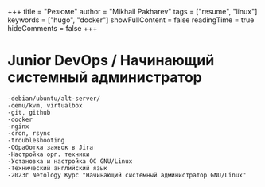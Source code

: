 +++
title = "Резюме"
author = "Mikhail Pakharev"
tags = ["resume", "linux"]
keywords = ["hugo", "docker"]
showFullContent = false
readingTime = true
hideComments = false
+++

# Junior DevOps / Начинающий системный администратор
    -debian/ubuntu/alt-server/
    -qemu/kvm, virtualbox
    -git, github
    -docker
    -nginx
    -cron, rsync
    -troubleshooting 
    -Обработка заявок в Jira
    -Настройка орг. техники
    -Установка и настройка ОС GNU/Linux
    -Технический английский язык
    -2023г Netology Курс "Начинающий системный администратор GNU/Linux"

